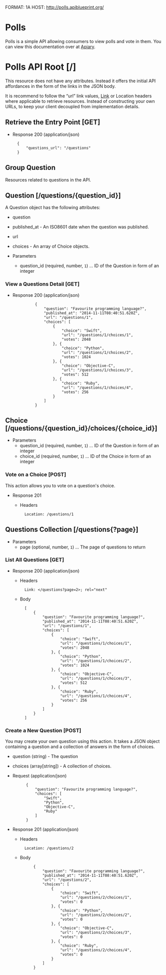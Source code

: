 FORMAT: 1A
HOST: http://polls.apiblueprint.org/

# Polls

Polls is a simple API allowing consumers to view polls and vote in them. You can view this documentation over at [Apiary](http://docs.pollsapi.apiary.io).

# Polls API Root [/]

This resource does not have any attributes. Instead it offers the initial API affordances in the form of the links in the JSON body.

It is recommend to follow the “url” link values, [Link](https://tools.ietf.org/html/rfc5988) or Location headers where applicable to retrieve resources. Instead of constructing your own URLs, to keep your client decoupled from implementation details.

## Retrieve the Entry Point [GET]

+ Response 200 (application/json)

        {
            "questions_url": "/questions"
        }

## Group Question

Resources related to questions in the API.

## Question [/questions/{question_id}]

A Question object has the following attributes:

+ question
+ published_at - An ISO8601 date when the question was published.
+ url
+ choices - An array of Choice objects.

+ Parameters
    + question_id (required, number, `1`) ... ID of the Question in form of an integer

### View a Questions Detail [GET]

+ Response 200 (application/json)

                {
                    "question": "Favourite programming language?",
                    "published_at": "2014-11-11T08:40:51.620Z",
                    "url": "/questions/1",
                    "choices": [
                        {
                            "choice": "Swift",
                            "url": "/questions/1/choices/1",
                            "votes": 2048
                        }, {
                            "choice": "Python",
                            "url": "/questions/1/choices/2",
                            "votes": 1024
                        }, {
                            "choice": "Objective-C",
                            "url": "/questions/1/choices/3",
                            "votes": 512
                        }, {
                            "choice": "Ruby",
                            "url": "/questions/1/choices/4",
                            "votes": 256
                        }
                    ]
                }

## Choice [/questions/{question_id}/choices/{choice_id}]

+ Parameters
    + question_id (required, number, `1`) ... ID of the Question in form of an integer
    + choice_id (required, number, `1`) ... ID of the Choice in form of an integer

### Vote on a Choice [POST]

This action allows you to vote on a question's choice.

+ Response 201

    + Headers

            Location: /questions/1

## Questions Collection [/questions{?page}]

+ Parameters
    + page (optional, number, `1`) ... The page of questions to return

### List All Questions [GET]

+ Response 200 (application/json)

    + Headers

            Link: </questions?page=2>; rel="next"

    + Body

            [
                {
                    "question": "Favourite programming language?",
                    "published_at": "2014-11-11T08:40:51.620Z",
                    "url": "/questions/1",
                    "choices": [
                        {
                            "choice": "Swift",
                            "url": "/questions/1/choices/1",
                            "votes": 2048
                        }, {
                            "choice": "Python",
                            "url": "/questions/1/choices/2",
                            "votes": 1024
                        }, {
                            "choice": "Objective-C",
                            "url": "/questions/1/choices/3",
                            "votes": 512
                        }, {
                            "choice": "Ruby",
                            "url": "/questions/1/choices/4",
                            "votes": 256
                        }
                    ]
                }
            ]

### Create a New Question [POST]

You may create your own question using this action. It takes a JSON object containing a question and a collection of answers in the form of choices.

+ question (string) - The question
+ choices (array[string]) - A collection of choices.

+ Request (application/json)

            {
                "question": "Favourite programming language?",
                "choices": [
                    "Swift",
                    "Python",
                    "Objective-C",
                    "Ruby"
                ]
            }

+ Response 201 (application/json)

    + Headers

            Location: /questions/2

    + Body

                {
                    "question": "Favourite programming language?",
                    "published_at": "2014-11-11T08:40:51.620Z",
                    "url": "/questions/2",
                    "choices": [
                        {
                            "choice": "Swift",
                            "url": "/questions/2/choices/1",
                            "votes": 0
                        }, {
                            "choice": "Python",
                            "url": "/questions/2/choices/2",
                            "votes": 0
                        }, {
                            "choice": "Objective-C",
                            "url": "/questions/2/choices/3",
                            "votes": 0
                        }, {
                            "choice": "Ruby",
                            "url": "/questions/2/choices/4",
                            "votes": 0
                        }
                    ]
                }
